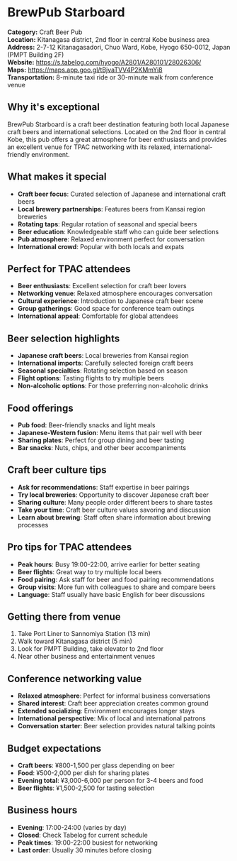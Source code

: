 # BrewPub Starboard

**Category:** Craft Beer Pub  
**Location:** Kitanagasa district, 2nd floor in central Kobe business area  
**Address:** 2-7-12 Kitanagasadori, Chuo Ward, Kobe, Hyogo 650-0012, Japan (PMPT Building 2F)  
**Website:** https://s.tabelog.com/hyogo/A2801/A280101/28026306/  
**Maps:** https://maps.app.goo.gl/tBjvaTVV4P2KMmYi8  
**Transportation:** 8-minute taxi ride or 30-minute walk from conference venue  

## Why it's exceptional

BrewPub Starboard is a craft beer destination featuring both local Japanese craft beers and international selections. Located on the 2nd floor in central Kobe, this pub offers a great atmosphere for beer enthusiasts and provides an excellent venue for TPAC networking with its relaxed, international-friendly environment.

## What makes it special

- **Craft beer focus**: Curated selection of Japanese and international craft beers
- **Local brewery partnerships**: Features beers from Kansai region breweries
- **Rotating taps**: Regular rotation of seasonal and special beers
- **Beer education**: Knowledgeable staff who can guide beer selections
- **Pub atmosphere**: Relaxed environment perfect for conversation
- **International crowd**: Popular with both locals and expats

## Perfect for TPAC attendees

- **Beer enthusiasts**: Excellent selection for craft beer lovers
- **Networking venue**: Relaxed atmosphere encourages conversation
- **Cultural experience**: Introduction to Japanese craft beer scene
- **Group gatherings**: Good space for conference team outings
- **International appeal**: Comfortable for global attendees

## Beer selection highlights

- **Japanese craft beers**: Local breweries from Kansai region
- **International imports**: Carefully selected foreign craft beers
- **Seasonal specialties**: Rotating selection based on season
- **Flight options**: Tasting flights to try multiple beers
- **Non-alcoholic options**: For those preferring non-alcoholic drinks

## Food offerings

- **Pub food**: Beer-friendly snacks and light meals
- **Japanese-Western fusion**: Menu items that pair well with beer
- **Sharing plates**: Perfect for group dining and beer tasting
- **Bar snacks**: Nuts, chips, and other beer accompaniments

## Craft beer culture tips

- **Ask for recommendations**: Staff expertise in beer pairings
- **Try local breweries**: Opportunity to discover Japanese craft beer
- **Sharing culture**: Many people order different beers to share tastes
- **Take your time**: Craft beer culture values savoring and discussion
- **Learn about brewing**: Staff often share information about brewing processes

## Pro tips for TPAC attendees

- **Peak hours**: Busy 19:00-22:00, arrive earlier for better seating
- **Beer flights**: Great way to try multiple local beers
- **Food pairing**: Ask staff for beer and food pairing recommendations
- **Group visits**: More fun with colleagues to share and compare beers
- **Language**: Staff usually have basic English for beer discussions

## Getting there from venue

1. Take Port Liner to Sannomiya Station (13 min)
2. Walk toward Kitanagasa district (5 min)
3. Look for PMPT Building, take elevator to 2nd floor
4. Near other business and entertainment venues

## Conference networking value

- **Relaxed atmosphere**: Perfect for informal business conversations
- **Shared interest**: Craft beer appreciation creates common ground
- **Extended socializing**: Environment encourages longer stays
- **International perspective**: Mix of local and international patrons
- **Conversation starter**: Beer selection provides natural talking points

## Budget expectations

- **Craft beers**: ¥800-1,500 per glass depending on beer
- **Food**: ¥500-2,000 per dish for sharing plates
- **Evening total**: ¥3,000-6,000 per person for 3-4 beers and food
- **Beer flights**: ¥1,500-2,500 for tasting selection

## Business hours

- **Evening**: 17:00-24:00 (varies by day)
- **Closed**: Check Tabelog for current schedule
- **Peak times**: 19:00-22:00 busiest for networking
- **Last order**: Usually 30 minutes before closing